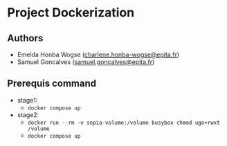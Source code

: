 # Project Dockerization
## Authors
- Emelda Honba Wogse (charlene.honba-wogse@epita.fr)
- Samuel Goncalves (samuel.goncalves@epita.fr)
## Prerequis command
- stage1:
    - `docker compose up`
- stage2:
    - `docker run --rm -v sepia-volume:/volume busybox chmod ugo+rwxt /volume`
    - `docker compose up`
